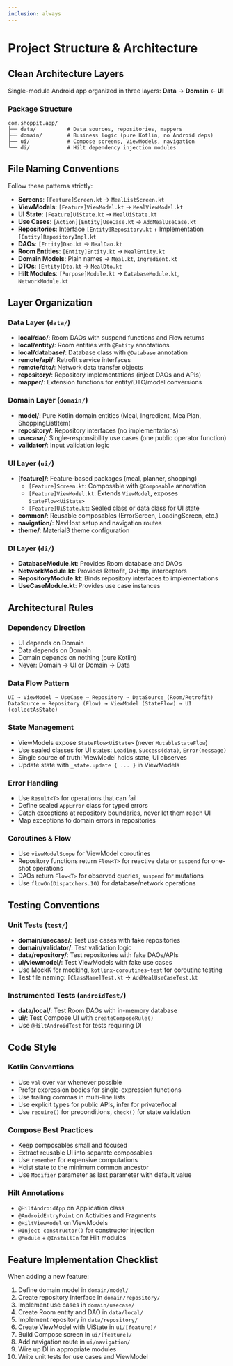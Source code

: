 ```yaml
---
inclusion: always
---
```


# Project Structure & Architecture

## Clean Architecture Layers

Single-module Android app organized in three layers: **Data** → **Domain** ← **UI**

### Package Structure
```
com.shoppit.app/
├── data/          # Data sources, repositories, mappers
├── domain/        # Business logic (pure Kotlin, no Android deps)
├── ui/            # Compose screens, ViewModels, navigation
└── di/            # Hilt dependency injection modules
```

## File Naming Conventions

Follow these patterns strictly:

- **Screens**: `[Feature]Screen.kt` → `MealListScreen.kt`
- **ViewModels**: `[Feature]ViewModel.kt` → `MealViewModel.kt`
- **UI State**: `[Feature]UiState.kt` → `MealUiState.kt`
- **Use Cases**: `[Action][Entity]UseCase.kt` → `AddMealUseCase.kt`
- **Repositories**: Interface `[Entity]Repository.kt` + Implementation `[Entity]RepositoryImpl.kt`
- **DAOs**: `[Entity]Dao.kt` → `MealDao.kt`
- **Room Entities**: `[Entity]Entity.kt` → `MealEntity.kt`
- **Domain Models**: Plain names → `Meal.kt`, `Ingredient.kt`
- **DTOs**: `[Entity]Dto.kt` → `MealDto.kt`
- **Hilt Modules**: `[Purpose]Module.kt` → `DatabaseModule.kt`, `NetworkModule.kt`

## Layer Organization

### Data Layer (`data/`)
- **local/dao/**: Room DAOs with suspend functions and Flow returns
- **local/entity/**: Room entities with `@Entity` annotations
- **local/database/**: Database class with `@Database` annotation
- **remote/api/**: Retrofit service interfaces
- **remote/dto/**: Network data transfer objects
- **repository/**: Repository implementations (inject DAOs and APIs)
- **mapper/**: Extension functions for entity/DTO/model conversions

### Domain Layer (`domain/`)
- **model/**: Pure Kotlin domain entities (Meal, Ingredient, MealPlan, ShoppingListItem)
- **repository/**: Repository interfaces (no implementations)
- **usecase/**: Single-responsibility use cases (one public operator function)
- **validator/**: Input validation logic

### UI Layer (`ui/`)
- **[feature]/**: Feature-based packages (meal, planner, shopping)
  - `[Feature]Screen.kt`: Composable with `@Composable` annotation
  - `[Feature]ViewModel.kt`: Extends `ViewModel`, exposes `StateFlow<UiState>`
  - `[Feature]UiState.kt`: Sealed class or data class for UI state
- **common/**: Reusable composables (ErrorScreen, LoadingScreen, etc.)
- **navigation/**: NavHost setup and navigation routes
- **theme/**: Material3 theme configuration

### DI Layer (`di/`)
- **DatabaseModule.kt**: Provides Room database and DAOs
- **NetworkModule.kt**: Provides Retrofit, OkHttp, interceptors
- **RepositoryModule.kt**: Binds repository interfaces to implementations
- **UseCaseModule.kt**: Provides use case instances

## Architectural Rules

### Dependency Direction
- UI depends on Domain
- Data depends on Domain
- Domain depends on nothing (pure Kotlin)
- Never: Domain → UI or Domain → Data

### Data Flow Pattern
```
UI → ViewModel → UseCase → Repository → DataSource (Room/Retrofit)
DataSource → Repository (Flow) → ViewModel (StateFlow) → UI (collectAsState)
```

### State Management
- ViewModels expose `StateFlow<UiState>` (never `MutableStateFlow`)
- Use sealed classes for UI states: `Loading`, `Success(data)`, `Error(message)`
- Single source of truth: ViewModel holds state, UI observes
- Update state with `_state.update { ... }` in ViewModels

### Error Handling
- Use `Result<T>` for operations that can fail
- Define sealed `AppError` class for typed errors
- Catch exceptions at repository boundaries, never let them reach UI
- Map exceptions to domain errors in repositories

### Coroutines & Flow
- Use `viewModelScope` for ViewModel coroutines
- Repository functions return `Flow<T>` for reactive data or `suspend` for one-shot operations
- DAOs return `Flow<T>` for observed queries, `suspend` for mutations
- Use `flowOn(Dispatchers.IO)` for database/network operations

## Testing Conventions

### Unit Tests (`test/`)
- **domain/usecase/**: Test use cases with fake repositories
- **domain/validator/**: Test validation logic
- **data/repository/**: Test repositories with fake DAOs/APIs
- **ui/viewmodel/**: Test ViewModels with fake use cases
- Use MockK for mocking, `kotlinx-coroutines-test` for coroutine testing
- Test file naming: `[ClassName]Test.kt` → `AddMealUseCaseTest.kt`

### Instrumented Tests (`androidTest/`)
- **data/local/**: Test Room DAOs with in-memory database
- **ui/**: Test Compose UI with `createComposeRule()`
- Use `@HiltAndroidTest` for tests requiring DI

## Code Style

### Kotlin Conventions
- Use `val` over `var` whenever possible
- Prefer expression bodies for single-expression functions
- Use trailing commas in multi-line lists
- Use explicit types for public APIs, infer for private/local
- Use `require()` for preconditions, `check()` for state validation

### Compose Best Practices
- Keep composables small and focused
- Extract reusable UI into separate composables
- Use `remember` for expensive computations
- Hoist state to the minimum common ancestor
- Use `Modifier` parameter as last parameter with default value

### Hilt Annotations
- `@HiltAndroidApp` on Application class
- `@AndroidEntryPoint` on Activities and Fragments
- `@HiltViewModel` on ViewModels
- `@Inject constructor()` for constructor injection
- `@Module` + `@InstallIn` for Hilt modules

## Feature Implementation Checklist

When adding a new feature:
1. Define domain model in `domain/model/`
2. Create repository interface in `domain/repository/`
3. Implement use cases in `domain/usecase/`
4. Create Room entity and DAO in `data/local/`
5. Implement repository in `data/repository/`
6. Create ViewModel with UiState in `ui/[feature]/`
7. Build Compose screen in `ui/[feature]/`
8. Add navigation route in `ui/navigation/`
9. Wire up DI in appropriate modules
10. Write unit tests for use cases and ViewModel
